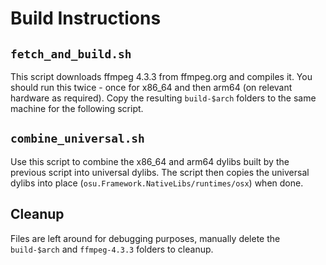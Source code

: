 # Build Instructions

## `fetch_and_build.sh`
This script downloads ffmpeg 4.3.3 from ffmpeg.org and compiles it. You should run this twice - once for x86_64 and then arm64 (on relevant hardware as required).
Copy the resulting `build-$arch` folders to the same machine for the following script.

## `combine_universal.sh`
Use this script to combine the x86_64 and arm64 dylibs built by the previous script into universal dylibs. The script then copies the universal dylibs into place (`osu.Framework.NativeLibs/runtimes/osx`) when done.

## Cleanup
Files are left around for debugging purposes, manually delete the `build-$arch` and `ffmpeg-4.3.3` folders to cleanup.